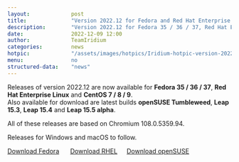 ```yaml
---
layout: 			post
title:  			"Version 2022.12 for Fedora and Red Hat Enterprise Linux available"
description: 		"Version 2022.12 for Fedora 35 / 36 / 37, Red Hat Enterprise Linux and CentOS 7 / 8 / 9 now available. Releases for macOS and Windows to follow."
date:	 			2022-12-09 12:00
author:				TeamIridium
categories:			news
hotpic:				"/assets/images/hotpics/Iridium-hotpic-version-2022-12-fedora-rhel-suse.png"
menu: 				no
structured-data:	"news"
---
```

Releases of version 2022.12 are now available for **Fedora 35 / 36 / 37**, **Red Hat Enterprise Linux** and **CentOS 7 / 8 / 9**.    
Also available for download are latest builds **openSUSE Tumbleweed**, **Leap 15.3**, **Leap 15.4** and **Leap 15.5 alpha**.    

All of these releases are based on Chromium 108.0.5359.94.    

Releases for Windows and macOS to follow.

<a style="margin-right:1.5em;margin-bottom:1.5em;" href="/downloads/fedora" class="button download" title="download Iridium Browser for Fedora">Download Fedora</a> <a style="margin-right:1.5em;margin-bottom:1.5em;" href="/downloads/rhel" class="button download" title="download Iridium Browser for Red Hat Enterprise Linux / CentOS">Download  RHEL</a><a href="/downloads/suse" class="button download" title="download Iridium Browser for openSUSE">Download openSUSE</a>